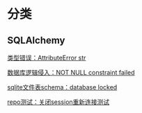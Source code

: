 # 分类

## SQLAlchemy

[类型错误：AttributeError str](article/sqlalchemy/001_attribute-error-str.md)

[数据库逻辑侵入：NOT NULL constraint failed](article/sqlalchemy/002_object-uuid-number.md)

[sqlite文件表schema：database locked](article/sqlalchemy/003_database-locked.md)

[repo测试：关闭session重新连接测试](article/sqlalchemy/004_regenerate_session.md)
